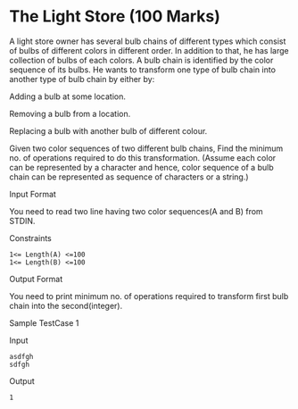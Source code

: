  The Light Store (100 Marks)
============================
A light store owner has several bulb chains of different types which consist of bulbs of different colors in different order. In addition to that, he has large collection of bulbs of each colors. A bulb chain is identified by the color sequence of its bulbs. He wants to transform one type of bulb chain into another type of bulb chain by either by:

Adding a bulb at some location.

Removing a bulb from a location.

Replacing a bulb with another bulb of different colour.


Given two color sequences of two different bulb chains, Find the minimum no. of operations required to do this transformation. (Assume each color can be represented by a character and hence, color sequence of a bulb chain can be represented as sequence of characters or a string.)


Input Format

You need to read two line having two color sequences(A and B) from STDIN.


Constraints

    1<= Length(A) <=100
    1<= Length(B) <=100



Output Format

You need to print minimum no. of operations required to transform first bulb chain into the second(integer).


Sample TestCase 1

Input

    asdfgh
    sdfgh

Output

    1

